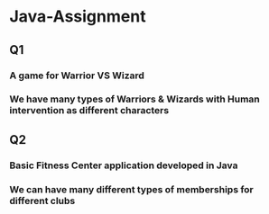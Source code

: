 # Java-Assignment

## Q1
### A game for Warrior VS Wizard
### We have many types of Warriors & Wizards with Human intervention as different characters


## Q2
### Basic Fitness Center application developed in Java
### We can have many different types of memberships for different clubs
